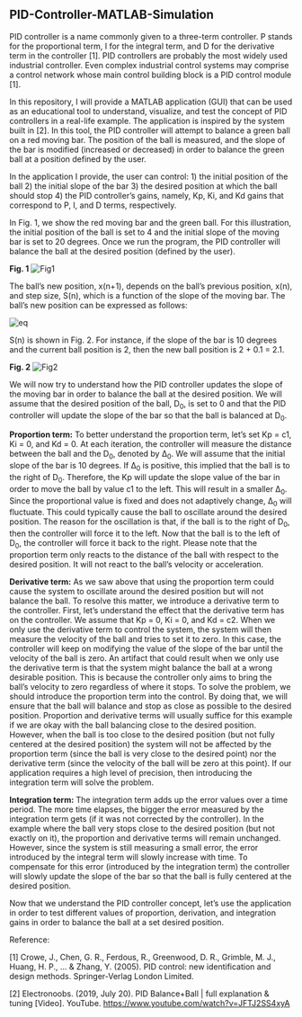 ## PID-Controller-MATLAB-Simulation


PID controller is a name commonly given to a three-term controller. P stands for the proportional term, I for the integral term, and D for the derivative term in the controller [1]. PID controllers are probably the most widely used industrial controller. Even complex industrial control systems may comprise a control network whose main control building block is a PID control module [1].  

In this repository, I will provide a MATLAB application (GUI) that can be used as an educational tool to understand, visualize, and test the concept of PID controllers in a real-life example.  The application is inspired by the system built in [2]. In this tool, the PID controller will attempt to balance a green ball on a red moving bar. The position of the ball is measured, and the slope of the bar is modified (increased or decreased) in order to balance the green ball at a position defined by the user. 

In the application I provide, the user can control:
	1) the initial position of the ball
	2) the initial slope of the bar
	3) the desired position at which the ball should stop
	4) the PID controller’s gains, namely, Kp, Ki, and Kd gains that correspond to P, I, and D terms, respectively. 
	
In Fig. 1, we show the red moving bar and the green ball. For this illustration, the initial position of the ball is set to 4 and the initial slope of the moving bar is set to 20 degrees. Once we run the program, the PID controller will balance the ball at the desired position (defined by the user).
 
**Fig. 1**
![Fig1](https://user-images.githubusercontent.com/66024269/178178129-7e5fa69c-d071-48cb-a65b-4c176624d5bb.png)

The ball’s new position, x(n+1), depends on the ball’s previous position, x(n), and step size, S(n), which is a function of the slope of the moving bar. The ball’s new position can be expressed as follows:


![eq](https://user-images.githubusercontent.com/66024269/178178398-b5ffb4f1-38a4-44cd-9193-54571066cdd2.PNG)



S(n) is shown in Fig. 2. For instance, if the slope of the bar is 10 degrees and the current ball position is 2, then the new ball position is 2 + 0.1 = 2.1. 
 
 
**Fig. 2**
![Fig2](https://user-images.githubusercontent.com/66024269/178178549-c02b8625-5c6b-4f43-811f-15812718f7dd.png)

We will now try to understand how the PID controller updates the slope of the moving bar in order to balance the ball at the desired position. We will assume that the desired position of the ball, D<sub>0</sub>, is set to 0 and that the PID controller will update the slope of the bar so that the ball is balanced at D<sub>0</sub>. 

**Proportion term:**
To better understand the proportion term, let’s set Kp = c1, Ki = 0, and Kd = 0. At each iteration, the controller will measure the distance between the ball and the D<sub>0</sub>, denoted by ∆<sub>0</sub>. We will assume that the initial slope of the bar is 10 degrees. If ∆<sub>0</sub> is positive, this implied that the ball is to the right of D<sub>0</sub>. Therefore, the Kp will update the slope value of the bar in order to move the ball by value c1 to the left. This will result in a smaller ∆<sub>0</sub>. Since the proportional value is fixed and does not adaptively change, ∆<sub>0</sub> will fluctuate. This could typically cause the ball to oscillate around the desired position. The reason for the oscillation is that, if the ball is to the right of D<sub>0</sub>, then the controller will force it to the left. Now that the ball is to the left of D<sub>0</sub>, the controller will force it back to the right. Please note that the proportion term only reacts to the distance of the ball with respect to the desired position. It will not react to the ball’s velocity or acceleration. 

**Derivative term:**
As we saw above that using the proportion term could cause the system to oscillate around the desired position but will not balance the ball. To resolve this matter, we introduce a derivative term to the controller. First, let’s understand the effect that the derivative term has on the controller. We assume that Kp = 0, Ki = 0, and Kd = c2. 
When we only use the derivative term to control the system, the system will then measure the velocity of the ball and tries to set it to zero. In this case, the controller will keep on modifying the value of the slope of the bar until the velocity of the ball is zero. An artifact that could result when we only use the derivative term is that the system might balance the ball at a wrong desirable position. This is because the controller only aims to bring the ball’s velocity to zero regardless of where it stops. To solve the problem, we should introduce the proportion term into the control. By doing that, we will ensure that the ball will balance and stop as close as possible to the desired position. 
Proportion and derivative terms will usually suffice for this example if we are okay with the ball balancing close to the desired position. However, when the ball is too close to the desired position (but not fully centered at the desired position) the system will not be affected by the proportion term (since the ball is very close to the desired point) nor the derivative term (since the velocity of the ball will be zero at this point). If our application requires a high level of precision, then introducing the integration term will solve the problem.

**Integration term:**
The integration term adds up the error values over a time period. The more time elapses, the bigger the error measured by the integration term gets (if it was not corrected by the controller). In the example where the ball very stops close to the desired position (but not exactly on it), the proportion and derivative terms will remain unchanged. However, since the system is still measuring a small error, the error introduced by the integral term will slowly increase with time. To compensate for this error (introduced by the integration term) the controller will slowly update the slope of the bar so that the ball is fully centered at the desired position.  



Now that we understand the PID controller concept, let’s use the application in order to test different values of proportion, derivation, and integration gains in order to balance the ball at a set desired position. 



Reference:

[1] Crowe, J., Chen, G. R., Ferdous, R., Greenwood, D. R., Grimble, M. J., Huang, H. P., ... & Zhang, Y. (2005). PID control: new identification and design methods. Springer-Verlag London Limited.

[2] Electronoobs. (2019, July 20). PID Balance+Ball | full explanation & tuning [Video]. YouTube. https://www.youtube.com/watch?v=JFTJ2SS4xyA
